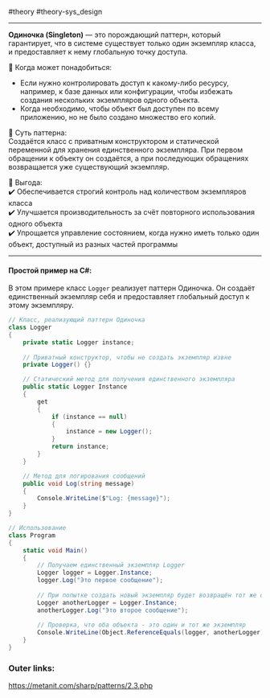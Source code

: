#theory #theory-sys_design
 
---
**Одиночка (Singleton)** — это порождающий паттерн, который гарантирует, что в системе существует только один экземпляр класса, и предоставляет к нему глобальную точку доступа.

📌 Когда может понадобиться:  
- Если нужно контролировать доступ к какому-либо ресурсу, например, к базе данных или конфигурации, чтобы избежать создания нескольких экземпляров одного объекта.  
- Когда необходимо, чтобы объект был доступен по всему приложению, но не было создано множество его копий.

📌 Суть паттерна:  
Создаётся класс с приватным конструктором и статической переменной для хранения единственного экземпляра. При первом обращении к объекту он создаётся, а при последующих обращениях возвращается уже существующий экземпляр.

📌 Выгода:  
✔️ Обеспечивается строгий контроль над количеством экземпляров класса  
✔️ Улучшается производительность за счёт повторного использования одного объекта  
✔️ Упрощается управление состоянием, когда нужно иметь только один объект, доступный из разных частей программы

---
#### Простой пример на C#:
В этом примере класс `Logger` реализует паттерн Одиночка. Он создаёт единственный экземпляр себя и предоставляет глобальный доступ к этому экземпляру.

```csharp
// Класс, реализующий паттерн Одиночка
class Logger
{
    private static Logger instance;
    
    // Приватный конструктор, чтобы не создать экземпляр извне
    private Logger() {}

    // Статический метод для получения единственного экземпляра
    public static Logger Instance
    {
        get
        {
            if (instance == null)
            {
                instance = new Logger();
            }
            return instance;
        }
    }

    // Метод для логирования сообщений
    public void Log(string message)
    {
        Console.WriteLine($"Log: {message}");
    }
}

// Использование
class Program
{
    static void Main()
    {
        // Получаем единственный экземпляр Logger
        Logger logger = Logger.Instance;
        logger.Log("Это первое сообщение");
        
        // При попытке создать новый экземпляр будет возвращён тот же объект
        Logger anotherLogger = Logger.Instance;
        anotherLogger.Log("Это второе сообщение");
        
        // Проверка, что оба объекта - это один и тот же экземпляр
        Console.WriteLine(Object.ReferenceEquals(logger, anotherLogger)); // Выведет True
    }
}
````

### Outer links:
https://metanit.com/sharp/patterns/2.3.php